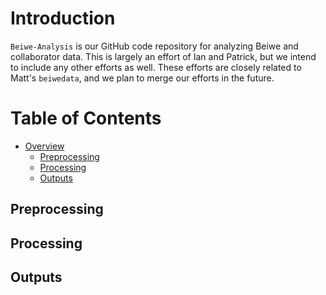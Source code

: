 # Introduction
`Beiwe-Analysis` is our GitHub code repository for analyzing Beiwe and collaborator data.  This is largely an effort of Ian and Patrick, but we intend to include any other efforts as well.  These efforts are closely related to Matt's `beiwedata`, and we plan to merge our efforts in the future.



# Table of Contents
- [Overview](#Overview)
    - [Preprocessing](#Preprocessing)
    - [Processing](#Processing)
    - [Outputs](#Outputs)
    
## Preprocessing
## Processing
## Outputs




